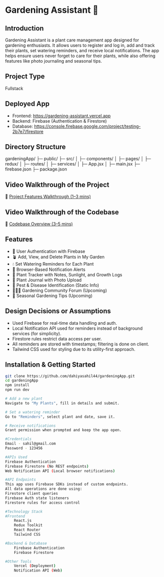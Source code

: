 # Gardening Assistant 🌱

## Introduction
Gardening Assistant is a plant care management app designed for gardening enthusiasts. It allows users to register and log in, add and track their plants, set watering reminders, and receive local notifications. The app helps ensure users never forget to care for their plants, while also offering features like photo journaling and seasonal tips.

## Project Type
Fullstack

## Deployed App
- Frontend: https://gardening-assistant.vercel.app  
- Backend: Firebase (Authentication & Firestore)  
- Database: https://console.firebase.google.com/project/testing-2b7e7/firestore

## Directory Structure
gardeningApp/
├─ public/
├─ src/
│ ├─ components/
│ ├─ pages/
│ ├─ redux/
│ ├─ routes/
│ ├─ services/
│ ├─ App.jsx
│ ├─ main.jsx
├─ firebase.json
├─ package.json


## Video Walkthrough of the Project
🎥 [Project Features Walkthrough (1–3 mins)](https://drive.google.com/drive/folders/1tOKTHwxXVUyZ3mAVCKzHJys70mYjUKfz)

## Video Walkthrough of the Codebase
🧠 [Codebase Overview (3–5 mins)](https://drive.google.com/drive/folders/1tOKTHwxXVUyZ3mAVCKzHJys70mYjUKfz)

## Features
- 🌿 User Authentication with Firebase
- 🪴 Add, View, and Delete Plants in My Garden
- 💧 Set Watering Reminders for Each Plant
- 🔔 Browser-Based Notification Alerts
- 🌱 Plant Tracker with Notes, Sunlight, and Growth Logs
- 📸 Plant Journal with Photo Upload
- 🐛 Pest & Disease Identification (Static Info)
- 🧑‍🤝‍🧑 Gardening Community Forum (Upcoming)
- 📅 Seasonal Gardening Tips (Upcoming)

## Design Decisions or Assumptions
- Used Firebase for real-time data handling and auth.
- Local Notification API used for reminders instead of background services (for simplicity).
- Firestore rules restrict data access per user.
- All reminders are stored with timestamps; filtering is done on client.
- Tailwind CSS used for styling due to its utility-first approach.

## Installation & Getting Started

```bash
git clone https://github.com/dahiyasahil44/gardeningApp.git
cd gardeningApp
npm install
npm run dev

# Add a new plant
Navigate to "My Plants", fill in details and submit.

# Set a watering reminder
Go to "Reminders", select plant and date, save it.

# Receive notifications
Grant permission when prompted and keep the app open.

#Credentials
Email - sahil@gmail.com
Password - 123456

#APIs Used
Firebase Authentication
Firebase Firestore (No REST endpoints)
Web Notification API (Local browser notifications)

#API Endpoints
This app uses Firebase SDKs instead of custom endpoints.
All data operations are done using:
Firestore client queries
Firebase Auth state listeners
Firestore rules for access control

#Technology Stack
#Frontend
    React.js
    Redux Toolkit
    React Router
    Tailwind CSS

#Backend & Database
    Firebase Authentication
    Firebase Firestore

#Other Tools
    Vercel (Deployment)
    Notification API (Web)

